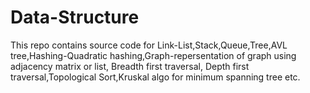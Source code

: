 # Data-Structure
This repo contains source code for Link-List,Stack,Queue,Tree,AVL tree,Hashing-Quadratic hashing,Graph-repersentation of graph using adjacency matrix or list, Breadth first traversal, Depth first traversal,Topological Sort,Kruskal algo for minimum spanning tree etc. 
